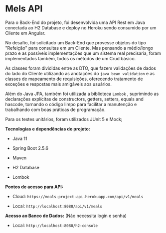 # 						 Mels API

Para o Back-End do projeto, foi desenvolvida uma API Rest em Java conectada ao H2 Database e  deploy no Heroku sendo consumido por um Cliente em Angular.

No desafio, foi solicitado um Back-End que provesse objetos do tipo "Refeição" para consultas em um Cliente. Mas pensando a médio/longo prazo e as possíveis implementações que um sistema real precisaria, foram implementados também, todos os métodos de um Crud básico.

As classes foram divididas entre as DTO, que fazem validações de dados do lado do Cliente utilizando as anotações do `java bean validation` e as classes de mapeamento de requisições, oferecendo tratamento de exceções e respostas mais amigáveis aos usuários.

Além do Java JPA, também foi utilizada a biblioteca `Lombok` , suprimindo as declarações explícitas de constructors, getters, setters, equals and hascode, tornando o código limpo para facilitar a manutenção e trabalhando com boas práticas de programação.

Para os testes unitários, foram utilizados  JUnit 5 e Mock;

**Tecnologias e dependências do projeto:** 

- Java 11 

- Spring Boot 2.5.6

- Maven

- H2 Database

- Lombok

  

**Pontos de acesso para API:** 

- Cloud: `https://meals-project-api.herokuapp.com/api/v1/meals`

- Local: `http://localhost:8080/api/v1/meals`

  

**Acesso ao Banco de Dados:** (Não necessita login e senha)

- Local: `http://localhost:8080/h2-console`
